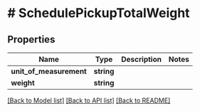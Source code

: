 # # SchedulePickupTotalWeight

## Properties

Name | Type | Description | Notes
------------ | ------------- | ------------- | -------------
**unit_of_measurement** | **string** |  | 
**weight** | **string** |  | 

[[Back to Model list]](../../README.md#documentation-for-models) [[Back to API list]](../../README.md#documentation-for-api-endpoints) [[Back to README]](../../README.md)


